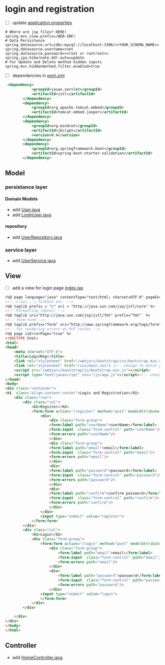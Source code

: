# login and registration
- [ ] update [application.properties](./src/main/resources/application.properties)

```
# Where are jsp files? HERE!
spring.mvc.view.prefix=/WEB-INF/
# Data Persistence
spring.datasource.url=jdbc:mysql://localhost:3306/<<YOUR_SCHEMA_NAME>>
spring.datasource.username=root
spring.datasource.password=<<root or rootroot>>
spring.jpa.hibernate.ddl-auto=update
# For Update and Delete method hidden inputs
spring.mvc.hiddenmethod.filter.enabled=true
```


- [ ] dependencies in [pom.xml](pom.xml)

```xml
 <dependency>
            <groupId>javax.servlet</groupId>
            <artifactId>jstl</artifactId>
        </dependency>
        <dependency>
            <groupId>org.apache.tomcat.embed</groupId>
            <artifactId>tomcat-embed-jasper</artifactId>
        </dependency>
        <dependency>
            <groupId>org.mindrot</groupId>
            <artifactId>jbcrypt</artifactId>
            <version>0.4</version>
        </dependency>
        <dependency>
            <groupId>org.springframework.boot</groupId>
            <artifactId>spring-boot-starter-validation</artifactId>
        </dependency>
```
## Model

### persistance layer

#### Domain Models
- add [User.java](./src/main/java/tyler/loginreg/models/User.java)
- add [LoginUser.java](./src/main/java/tyler/loginreg/models/LoginUser.java)

#### repository

- add [UserRepository.java](src/main/java/tyler/loginreg/repositories/UserRepository.java)

### service layer

- add [UserService.java](src/main/java/tyler/loginreg/services/UserService.java)

## View

- [ ] add a view for login page [index.jsp](./src/main/webapp/WEB-INF/index.jsp)

```html
<%@ page language="java" contentType="text/html; charset=UTF-8" pageEncoding="UTF-8"%>
<!-- c:out ; c:forEach etc. --> 
<%@ taglib prefix = "c" uri = "http://java.sun.com/jsp/jstl/core" %>
<!-- Formatting (dates) --> 
<%@ taglib uri="http://java.sun.com/jsp/jstl/fmt" prefix="fmt"  %>
<!-- form:form -->
<%@ taglib prefix="form" uri="http://www.springframework.org/tags/form"%>
<!-- for rendering errors on PUT routes -->
<%@ page isErrorPage="true" %>
<!DOCTYPE html>
<html>
<head>
    <meta charset="UTF-8">
    <title>LoginReg</title>
    <link rel="stylesheet" href="/webjars/bootstrap/css/bootstrap.min.css">
    <link rel="stylesheet" href="/css/main.css"> <!-- change to match your file/naming structure -->
    <script src="/webjars/bootstrap/js/bootstrap.min.js"></script>
    <script type="text/javascript" src="/js/app.js"></script><!-- change to match your file/naming structure -->
</head>
<body>
<div class="container">
<h1  class="align-content-center">Login and Registration</h1>
    <div class="row">
        <div class="col">
            <h2>Register</h2>
            <form:form action="/register" method="post" modelAttribute="newUser">
                <div>
                    <div class="form-group">
                    <form:label path="userName">userName</form:label>
                    <form:input  class="form-control" path="userName"/>
                    <form:errors path="userName"/>
                    </div>
                    <div class="form-group">
                    <form:label path="email">email</form:label>
                    <form:input  class="form-control" path="email"/>
                    <form:errors path="email"/>
                    </div>
                    <div>
                    <form:label path="password">password</form:label>
                    <form:input  class="form-control" path="password"/>
                    <form:errors path="password"/>
                    </div>
                    <div>
                    <form:label path="confirm">confirm password</form:label>
                    <form:input  class="form-control" path="confirm"/>
                    <form:errors path="confirm"/>
                    </div>
                </div>
                <input type="submit" value="register">
            </form:form>
        </div>
        <div class="col">
            <h2>Login</h2>
            <div class="form-group">
                <form:form action="/login" method="post" modelAttribute="newLogin">
                    <div class="form-group">
                        <form:label path="email">email</form:label>
                        <form:input  class="form-control" path="email"/>
                        <form:errors path="email"/>
                    </div>
                    <div>
                        <form:label path="password">password</form:label>
                        <form:input  class="form-control" path="password"/>
                        <form:errors path="password"/>
                    </div>
                <input type="submit" value="login">
                </form:form>
            </div>
        </div>

    </div>
</div>
</body>
</html>
```

## Controller

- add [HomeController.java](src/main/java/tyler/loginreg/controllers/HomeController.java)